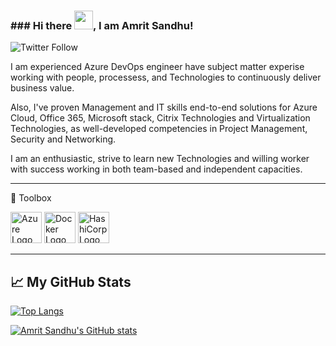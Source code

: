 ### ### Hi there <img src="https://raw.githubusercontent.com/MartinHeinz/MartinHeinz/master/wave.gif" width="30px">, I am Amrit Sandhu!

![Twitter Follow](https://img.shields.io/twitter/follow/real_ASandhu?style=social)

I am experienced Azure DevOps engineer have subject matter experise working with people, processess, and Technologies to continuously deliver business value.

Also, I've proven Management and IT skills end-to-end solutions for Azure Cloud, Office 365, Microsoft stack, Citrix Technologies and Virtualization Technologies, as well-developed competencies in Project Management, Security and Networking.

I am an enthusiastic, strive to learn new Technologies and willing worker with success working in both team-based and independent capacities.

---

🧰 Toolbox

<img src="https://worldvectorlogo.com/download/azure-1.svg" alt="Azure Logo" width="50" height="50"/> <img src="https://worldvectorlogo.com/download/docker-1.svg" alt="Docker Logo" width="50" height="50"/> <img src="https://worldvectorlogo.com/download/hashicorp.svg" alt="HashiCorp Logo" width="50" height="50"/> 

---

## &#x1f4c8; My GitHub Stats

[![Top Langs](https://github-readme-stats.vercel.app/api/top-langs/?username=a-sandhu&hide=java,html,css&theme=radical)](https://github.com/anuraghazra/github-readme-stats)

[![Amrit Sandhu's GitHub stats](https://github-readme-stats.vercel.app/api?username=a-sandhu&theme=radical)](https://github.com/anuraghazra/github-readme-stats)



<!--
**A-Sandhu/A-Sandhu** is a ✨ _special_ ✨ repository because its `README.md` (this file) appears on your GitHub profile.

Here are some ideas to get you started:

- 🔭 I’m currently working on ...
- 🌱 I’m currently learning ...
- 👯 I’m looking to collaborate on ...
- 🤔 I’m looking for help with ...
- 💬 Ask me about ...
- 📫 How to reach me: ...
- 😄 Pronouns: ...
- ⚡ Fun fact: ...
-->
